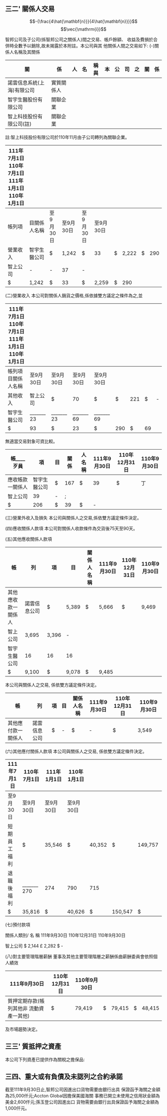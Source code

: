 
## 三二' 關係人交易

$$-{\frac{4\hat{\mathbf{n}}}{4\hat{\mathbf{n}}}}$$
$$\vec{\mathrm{i}}$$

智邦公司及子公司(係智邦公司之關係人)間之交易、帳戶餘額、
收益及費損於合併時全數予以銷除,故未揭露於本附註。本公司與其 他關係人間之交易如下:
(-)關係人名稱及其關係

| 關                           | 係         | 人   | 名   | 稱與   | 本   | 公   | 司   | 之   | 關   | 係   |
|------------------------------|------------|------|------|--------|------|------|------|------|------|------|
| 諾雲信息系統(上海)有限公司 | 實質關係人 |      |      |        |      |      |      |      |      |      |
| 智宇生醫股份有限公司         | 關聯企業   |      |      |        |      |      |      |      |      |      |
| 智上科技股份有限公司(註)   | 關聯企業   |      |      |        |      |      |      |      |      |      |

註:智上科技股份有限公司於110年11月由子公司轉列為關聯企業。

| 111年7月1日110年7月1日111年1月1日110年1月1日   |              |           |           |           |           |    |       |    |     |
|------------------------------------------------|--------------|-----------|-----------|-----------|-----------|----|-------|----|-----|
| 帳列項                                         | 目關係人名稱 | 至9月30日 | 至9月30日 | 至9月30日 | 至9月30日 |    |       |    |     |
| 營業收入                                       | 智宇生醫公司 | $         | 1,242     | $         | 33        | $  | 2,222 | $  | 290 |
| 智上公司                                       | -            | -         | 37        | -         |           |    |       |    |     |
| $                                              | 1,242        | $         | 33        | $         | 2,259     | $  | 290   |    |     |

(二)營業收入 本公司對關係人銷貨之價格,係依據雙方議定之條件為之,並

| 111年7月1日110年7月1日111年1月1日110年1月1日   |            |            |            |            |     |     |    |    |
|------------------------------------------------|------------|------------|------------|------------|-----|-----|----|----|
| 帳列項目關係人名稱                             | 至9月30日  | 至9月30日  | 至9月30日  | 至9月30日  |     |     |    |    |
| 其他收入                                       | 智上公司   | $          | 70         | $          | $   | 221 | $  | -  |
| 智宇生醫公司                                   | _______ 23 | _______ 23 | _______ 69 | _______ 69 |     |     |    |    |
| $                                              | 93         | $          | 23         | $          | 290 | $   | 69 |    |

無適當交易對象可資比較。

| 帳____ 歹員      | 項           | 目   | 關係   | 人名稱   | 111年9月30日   | 110年12月31日   | 110年9月30日   |
|------------------|--------------|------|--------|----------|----------------|-----------------|----------------|
| 應收帳款一關係人 | 智宇生醫公司 | $    | 167    | $        | 39             | $               | 丁             |
| 智上公司         | 39           | -    | ;      |          |                |                 |                |
| $                | 206          | $    | 39     | $        | -              |                 |                |

(三)營業外收入及損失 本公司與關係人之交易,係依雙方議定條件決定。

(四)應收關係人款項 本公司對關係人收款條件為交貨後75天至90天。

(五)其他應收關係人款項

| 帳                 | 列           | 項    | 目    | 關係人名稱   | 111年9月30日   | 110年12月31日   | 110年9月30日   |
|--------------------|--------------|-------|-------|--------------|----------------|-----------------|----------------|
| 其他應收款一關係人 | 諾雲信息公司 | $     | 5,389 | $            | 5,666          | $               | 9,469          |
| 智上公司           | 3,695        | 3,396 | -     |              |                |                 |                |
| 智宇生醫公司       | 16           | 16    | 16    |              |                |                 |                |
| $                  | 9,100        | $     | 9,078 | $            | 9,485          |                 |                |

本公司與關係人之交易, 係依雙方議定條件決定。

| 帳                 | 列           | 項   | 目   | 關係人名稱   | 111年9月30日   | 110年12月31日   | 110年9月30日   |
|--------------------|--------------|------|------|--------------|----------------|-----------------|----------------|
| 其他應付款一關係人 | 諾雲信息公司 | $    | -    | $            | -              | $               | 3,549          |

(六)其他應付關係人款項 本公司與關係人之交易, 係依雙方議定條件決定。

| 111年7月1日   | 110年7月1日   | 111年1月1日   | 110年1月1日   |        |         |         |         |         |
|---------------|---------------|---------------|---------------|--------|---------|---------|---------|---------|
| 至9月30日     | 至9月30日     | 至9月30日     | 至9月30日     |        |         |         |         |         |
| 短期員工福利  | $             | 35,546        | $             | 40,352 | $       | 149,757 | $       | 133,731 |
| 退職後福利    | _______ 270   | 274           | 790           | 715    |         |         |         |         |
| $             | 35,816        | $             | 40,626        | $      | 150,547 | $       | 134,446 |         |

(七)預付款項

關係人類別/ 名 稱 111年9月30日 110年12月31日 110年9月30日

智上公司 $ 2,144 £ 2,282 $ -

(八)對主要管理階層薪酬 董事及其他主要管理階層之薪酬係曲薪酬委員會依照個人績效

| 111年9月30日                              | 110年12月31日   | 110年9月30日   |    |        |    |        |
|-------------------------------------------|-----------------|----------------|----|--------|----|--------|
| 質押定期存款(帳列其他非 流動資產一其他) | $               | 79,419         | $  | 79,415 | $  | 48,415 |

及市場趨勢決定。

## 三三' 質抵押之資產

本公司下列資產已提供作為關稅之擔保品:

## 三四、重大或有負債及未認列之合約承諾

截至111年9月30日止,智邦公司因進出口貨物需要由銀行出具 保證函予海關之金額為25,000仟元;Accton Global因擔保美國海關 事務已開立未使用之信用狀金額為美金2,600仟元;孫玉登公司因進出口 貨物需要由銀行出具保證函予海關之金額為1,000仟元。